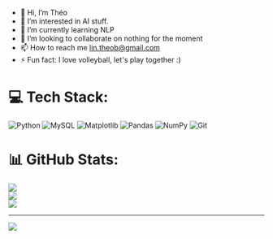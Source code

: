 - 👋 Hi, I’m Théo
- 👀 I’m interested in AI stuff.
- 🌱 I’m currently learning NLP
- 💞️ I’m looking to collaborate on nothing for the moment
- 📫 How to reach me lin.theob@gmail.com
- ⚡ Fun fact: I love volleyball, let's play together :)



# 💻 Tech Stack:
![Python](https://img.shields.io/badge/Oracle-F80000?style=for-the-badge&logo=oracle&logoColor=white) ![MySQL](https://img.shields.io/badge/mysql-4479A1.svg?style=for-the-badge&logo=mysql&logoColor=white) ![Matplotlib](https://img.shields.io/badge/Matplotlib-%23ffffff.svg?style=for-the-badge&logo=Matplotlib&logoColor=black) ![Pandas](https://img.shields.io/badge/pandas-%23150458.svg?style=for-the-badge&logo=pandas&logoColor=white) ![NumPy](https://img.shields.io/badge/numpy-%23013243.svg?style=for-the-badge&logo=numpy&logoColor=white) ![Git](https://img.shields.io/badge/git-%23F05033.svg?style=for-the-badge&logo=git&logoColor=white)
# 📊 GitHub Stats:
![](https://github-readme-stats.vercel.app/api?username=eothL&theme=dark&hide_border=false&include_all_commits=false&count_private=false)<br/>
![](https://github-readme-streak-stats.herokuapp.com/?user=eothL&theme=dark&hide_border=false)<br/>
![](https://github-readme-stats.vercel.app/api/top-langs/?username=eothL&theme=dark&hide_border=false&include_all_commits=false&count_private=false&layout=compact)

---
[![](https://visitcount.itsvg.in/api?id=eothL&icon=0&color=0)](https://visitcount.itsvg.in)

<!-- Proudly created with GPRM ( https://gprm.itsvg.in ) -->
<!---
eothL/eothL is a ✨ special ✨ repository because its `README.md` (this file) appears on your GitHub profile.
You can click the Preview link to take a look at your changes.
--->
